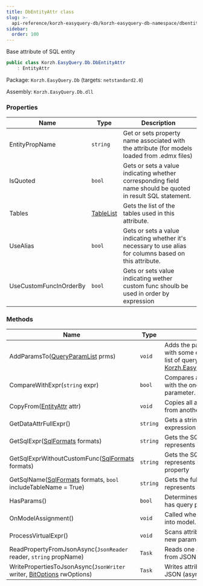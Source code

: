 ```yaml
---
title: DbEntityAttr class
slug: >-
  api-reference/korzh-easyquery-db/korzh-easyquery-db-namespace/dbentityattr-class
sidebar:
  order: 100
---
```


Base attribute of SQL entity
```csharp
public class Korzh.EasyQuery.Db.DbEntityAttr
    : EntityAttr

```
Package: `Korzh.EasyQuery.Db` (targets: `netstandard2.0`)

Assembly: `Korzh.EasyQuery.Db.dll`

### Properties

| Name | Type | Description | 
| --- | --- | --- | 
| EntityPropName | `string` | Get or sets property name associated with the attribute (for models loaded from .edmx files) | 
| IsQuoted | `bool` | Gets or sets a value indicating whether corresponding field name should be quoted in result SQL statement. | 
| Tables | [TableList](///easyquery/docs/api-reference/korzh-easyquery-db/korzh-easyquery-db-namespace/tablelist-class) | Gets the list of the tables used in this attribute. | 
| UseAlias | `bool` | Gets or sets a value indicating whether it's necessary to use alias for columns based on this attribute. | 
| UseCustomFuncInOrderBy | `bool` | Gets or sets value indicating wether custom func shoulb be used in order by expression | 


### Methods

| Name | Type | Description | 
| --- | --- | --- | 
| AddParamsTo([QueryParamList](///easyquery/docs/api-reference/korzh-easyquery/korzh-easyquery-namespace/queryparamlist-class) prms) | `void` | Adds the parameters associated with some entity attribute into the list of query parameters (see [Korzh.EasyQuery.QueryParamList](///easyquery/docs/api-reference/korzh-easyquery/korzh-easyquery-namespace/queryparamlist-class). | 
| CompareWithExpr(`string` expr) | `bool` | Compares attribute's expression with the one passed in the parameter. | 
| CopyFrom([EntityAttr](///easyquery/docs/api-reference/korzh-easyquery/korzh-easyquery-namespace/entityattr-class) attr) | `void` | Copies all attribute's properties from another entity attribute | 
| GetDataAttrFullExpr() | `string` | Gets a string that represents full expression of EntityAttr instance. | 
| GetSqlExpr([SqlFormats](///easyquery/docs/api-reference/korzh-easyquery-db/korzh-easyquery-db-namespace/sqlformats-class) formats) | `string` | Gets the SQL expression which represents the attribute. Calls <see cref="M:Korzh.EasyQuery.Db.DbEntityAttr.GetSqlExprWithoutCustomFunc(Korzh.EasyQuery.Db.SqlFormats)"></see> | 
| GetSqlExprWithoutCustomFunc([SqlFormats](///easyquery/docs/api-reference/korzh-easyquery-db/korzh-easyquery-db-namespace/sqlformats-class) formats) | `string` | Gets the SQL expression which represents the attribute ignoring <see cref="P:Korzh.EasyQuery.EntityAttr.CustomFunc"></see> property | 
| GetSqlName([SqlFormats](///easyquery/docs/api-reference/korzh-easyquery-db/korzh-easyquery-db-namespace/sqlformats-class) formats, `bool` includeTableName = True) | `string` | Gets the full SQL name which represents the attribute. | 
| HasParams() | `bool` | Determines whether this attribute has query parameters. | 
| OnModelAssignment() | `void` | Called when attribute is inserted into model. | 
| ProcessVirtualExpr() | `void` | Scans attribute's expression for new parameters, tables, etc | 
| ReadPropertyFromJsonAsync(`JsonReader` reader, `string` propName) | `Task` | Reads one attribute's property from JSON (asynchronous way). | 
| WritePropertiesToJsonAsync(`JsonWriter` writer, [BitOptions](///easyquery/docs/api-reference/easydata-core/easydata-namespace/bitoptions-class) rwOptions) | `Task` | Writes attribute's properties to JSON (asynchronous way). |

